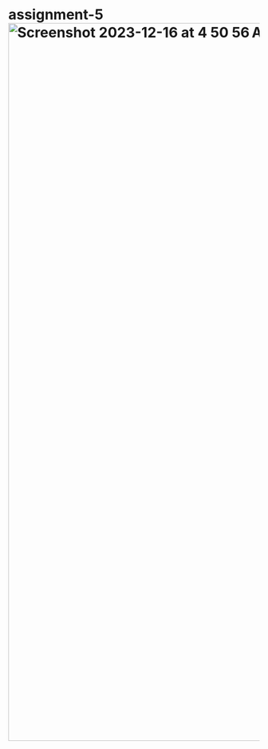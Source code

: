 # assignment-5<img width="1440" alt="Screenshot 2023-12-16 at 4 50 56 AM" src="https://github.com/anotafraid/assignment-5/assets/143988919/34791a01-3e4d-4ac5-827a-3e78a688738f">
